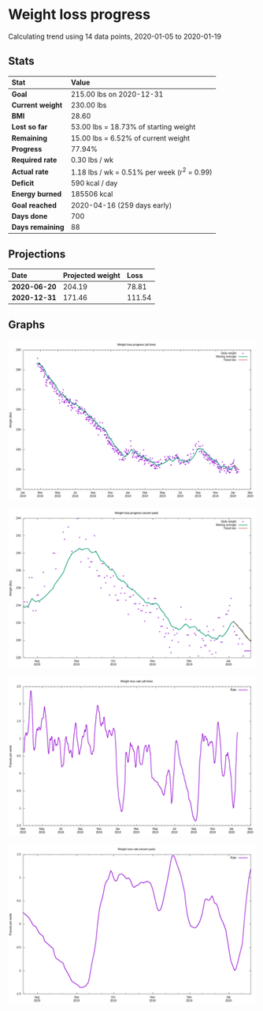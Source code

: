# Weight loss progress

Calculating trend using 14 data points, 2020-01-05 to 2020-01-19

## Stats

Stat|Value
:-|:-
**Goal**|215.00 lbs on 2020-12-31
**Current weight**|230.00 lbs
**BMI**|28.60
**Lost so far**|53.00 lbs = 18.73% of starting weight
**Remaining**|15.00 lbs =  6.52% of current  weight
**Progress**|77.94%
**Required rate**|0.30 lbs / wk
**Actual rate**|1.18 lbs / wk = 0.51% per week  (r<sup>2</sup> = 0.99)
**Deficit**|590 kcal / day
**Energy burned**|185506 kcal
**Goal reached**|2020-04-16 (259 days early)
**Days done**|700
**Days remaining**|88

## Projections

Date|Projected weight|Loss
:-|:-|:-
**2020-06-20**|204.19|78.81
**2020-12-31**|171.46|111.54

## Graphs

![](weight-graph-alltime.png)

![](weight-graph-recent.png)

![](rate-graph-alltime.png)

![](rate-graph-recent.png)

